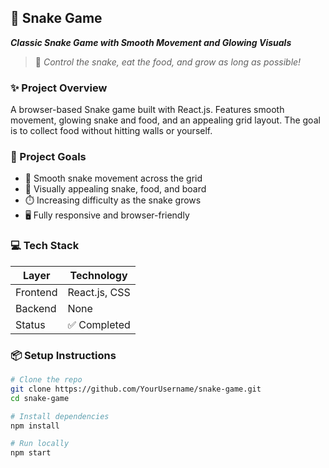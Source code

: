 ## 🐍 Snake Game  

**_Classic Snake Game with Smooth Movement and Glowing Visuals_**  

> 🚀 _Control the snake, eat the food, and grow as long as possible!_  

### ✨ Project Overview

A browser-based Snake game built with React.js. Features smooth movement, glowing snake and food, and an appealing grid layout. The goal is to collect food without hitting walls or yourself.  

### 🧠 Project Goals

- 🐍 Smooth snake movement across the grid  
- 🎨 Visually appealing snake, food, and board  
- ⏱️ Increasing difficulty as the snake grows  
- 🖥️ Fully responsive and browser-friendly  

### 💻 Tech Stack

| Layer      | Technology          |
|------------|-------------------|
| Frontend   | React.js, CSS      |
| Backend    | None               |
| Status     | ✅ Completed        |

### 📦 Setup Instructions

```bash
# Clone the repo
git clone https://github.com/YourUsername/snake-game.git
cd snake-game

# Install dependencies
npm install

# Run locally
npm start
